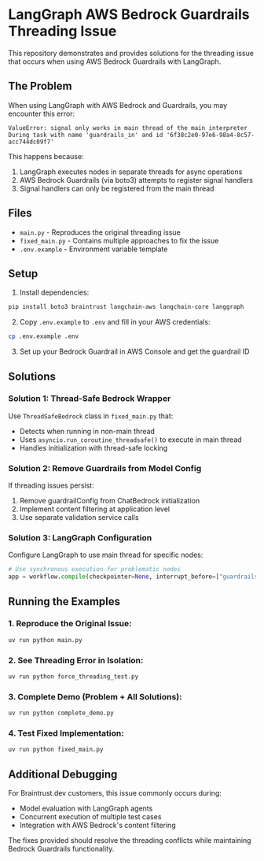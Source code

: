 # LangGraph AWS Bedrock Guardrails Threading Issue

This repository demonstrates and provides solutions for the threading issue that occurs when using AWS Bedrock Guardrails with LangGraph.

## The Problem

When using LangGraph with AWS Bedrock and Guardrails, you may encounter this error:

```
ValueError: signal only works in main thread of the main interpreter
During task with name 'guardrails_in' and id '6f38c2e0-97e6-98a4-8c57-acc744dc09f7'
```

This happens because:
1. LangGraph executes nodes in separate threads for async operations
2. AWS Bedrock Guardrails (via boto3) attempts to register signal handlers
3. Signal handlers can only be registered from the main thread

## Files

- `main.py` - Reproduces the original threading issue
- `fixed_main.py` - Contains multiple approaches to fix the issue
- `.env.example` - Environment variable template

## Setup

1. Install dependencies:
```bash
pip install boto3 braintrust langchain-aws langchain-core langgraph
```

2. Copy `.env.example` to `.env` and fill in your AWS credentials:
```bash
cp .env.example .env
```

3. Set up your Bedrock Guardrail in AWS Console and get the guardrail ID

## Solutions

### Solution 1: Thread-Safe Bedrock Wrapper
Use `ThreadSafeBedrock` class in `fixed_main.py` that:
- Detects when running in non-main thread
- Uses `asyncio.run_coroutine_threadsafe()` to execute in main thread
- Handles initialization with thread-safe locking

### Solution 2: Remove Guardrails from Model Config
If threading issues persist:
1. Remove guardrailConfig from ChatBedrock initialization
2. Implement content filtering at application level
3. Use separate validation service calls

### Solution 3: LangGraph Configuration
Configure LangGraph to use main thread for specific nodes:
```python
# Use synchronous execution for problematic nodes
app = workflow.compile(checkpointer=None, interrupt_before=["guardrails_in"])
```

## Running the Examples

### 1. Reproduce the Original Issue:
```bash
uv run python main.py
```

### 2. See Threading Error in Isolation:
```bash
uv run python force_threading_test.py
```

### 3. Complete Demo (Problem + All Solutions):
```bash
uv run python complete_demo.py
```

### 4. Test Fixed Implementation:
```bash
uv run python fixed_main.py
```

## Additional Debugging

For Braintrust.dev customers, this issue commonly occurs during:
- Model evaluation with LangGraph agents
- Concurrent execution of multiple test cases
- Integration with AWS Bedrock's content filtering

The fixes provided should resolve the threading conflicts while maintaining Bedrock Guardrails functionality.